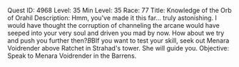 Quest ID: 4968
Level: 35
Min Level: 35
Race: 77
Title: Knowledge of the Orb of Orahil
Description: Hmm, you've made it this far... truly astonishing. I would have thought the corruption of channeling the arcane would have seeped into your very soul and driven you mad by now. How about we try and push you further then?$B$BIf you want to test your skill, seek out Menara Voidrender above Ratchet in Strahad's tower. She will guide you.
Objective: Speak to Menara Voidrender in the Barrens.
